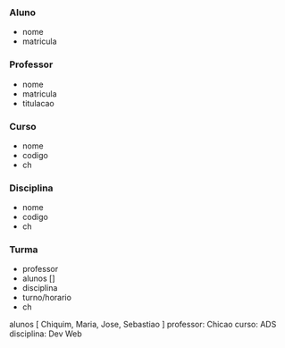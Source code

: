 ### Aluno
- nome
- matricula

### Professor
- nome
- matricula
- titulacao

### Curso
- nome
- codigo
- ch


### Disciplina
- nome
- codigo
- ch


### Turma 
- professor
- alunos []
- disciplina
- turno/horario 
- ch


alunos [
    Chiquim,
    Maria,
    Jose,
    Sebastiao
]
professor: Chicao
curso: ADS
disciplina: Dev Web